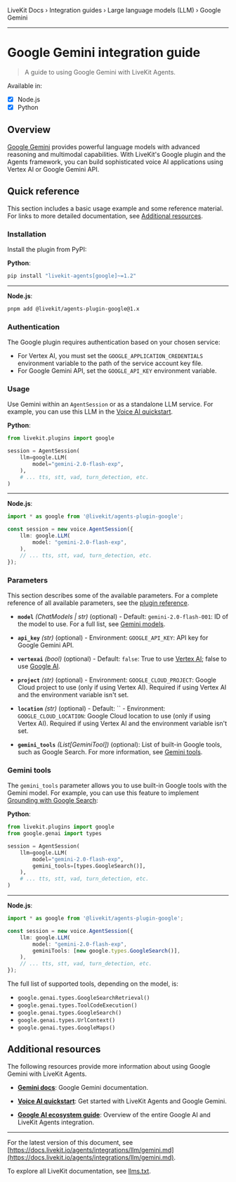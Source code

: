 LiveKit Docs › Integration guides › Large language models (LLM) › Google Gemini

---

# Google Gemini integration guide

> A guide to using Google Gemini with LiveKit Agents.

Available in:
- [x] Node.js
- [x] Python

## Overview

[Google Gemini](https://ai.google.dev/gemini-api/docs/models/gemini) provides powerful language models with advanced reasoning and multimodal capabilities. With LiveKit's Google plugin and the Agents framework, you can build sophisticated voice AI applications using Vertex AI or Google Gemini API.

## Quick reference

This section includes a basic usage example and some reference material. For links to more detailed documentation, see [Additional resources](#additional-resources).

### Installation

Install the plugin from PyPI:

**Python**:

```bash
pip install "livekit-agents[google]~=1.2"

```

---

**Node.js**:

```bash
pnpm add @livekit/agents-plugin-google@1.x

```

### Authentication

The Google plugin requires authentication based on your chosen service:

- For Vertex AI, you must set the `GOOGLE_APPLICATION_CREDENTIALS` environment variable to the path of the service account key file.
- For Google Gemini API, set the `GOOGLE_API_KEY` environment variable.

### Usage

Use Gemini within an `AgentSession` or as a standalone LLM service. For example, you can use this LLM in the [Voice AI quickstart](https://docs.livekit.io/agents/start/voice-ai.md).

**Python**:

```python
from livekit.plugins import google

session = AgentSession(
    llm=google.LLM(
        model="gemini-2.0-flash-exp",
    ),
    # ... tts, stt, vad, turn_detection, etc.
)

```

---

**Node.js**:

```typescript
import * as google from '@livekit/agents-plugin-google';

const session = new voice.AgentSession({
    llm: google.LLM(
        model: "gemini-2.0-flash-exp",
    ),
    // ... tts, stt, vad, turn_detection, etc.
});

```

### Parameters

This section describes some of the available parameters. For a complete reference of all available parameters, see the [plugin reference](https://docs.livekit.io/python/v1/livekit/plugins/google/index.html.md#livekit.plugins.google.LLM).

- **`model`** _(ChatModels | str)_ (optional) - Default: `gemini-2.0-flash-001`: ID of the model to use. For a full list, see [Gemini models](https://ai.google.dev/gemini-api/docs/models/gemini).

- **`api_key`** _(str)_ (optional) - Environment: `GOOGLE_API_KEY`: API key for Google Gemini API.

- **`vertexai`** _(bool)_ (optional) - Default: `false`: True to use [Vertex AI](https://cloud.google.com/vertex-ai); false to use [Google AI](https://cloud.google.com/ai-platform/docs).

- **`project`** _(str)_ (optional) - Environment: `GOOGLE_CLOUD_PROJECT`: Google Cloud project to use (only if using Vertex AI). Required if using Vertex AI and the environment variable isn't set.

- **`location`** _(str)_ (optional) - Default: `` - Environment: `GOOGLE_CLOUD_LOCATION`: Google Cloud location to use (only if using Vertex AI). Required if using Vertex AI and the environment variable isn't set.

- **`gemini_tools`** _(List[GeminiTool])_ (optional): List of built-in Google tools, such as Google Search. For more information, see [Gemini tools](#gemini-tools).

### Gemini tools

The `gemini_tools` parameter allows you to use built-in Google tools with the Gemini model. For example, you can use this feature to implement [Grounding with Google Search](https://ai.google.dev/gemini-api/docs/google-search):

**Python**:

```python
from livekit.plugins import google
from google.genai import types

session = AgentSession(
    llm=google.LLM(
        model="gemini-2.0-flash-exp",
        gemini_tools=[types.GoogleSearch()],
    ),
    # ... tts, stt, vad, turn_detection, etc.
)

```

---

**Node.js**:

```typescript
import * as google from '@livekit/agents-plugin-google';

const session = new voice.AgentSession({
    llm: google.LLM(
        model: "gemini-2.0-flash-exp",
        geminiTools: [new google.types.GoogleSearch()],
    ),
    // ... tts, stt, vad, turn_detection, etc.
});

```

The full list of supported tools, depending on the model, is:

- `google.genai.types.GoogleSearchRetrieval()`
- `google.genai.types.ToolCodeExecution()`
- `google.genai.types.GoogleSearch()`
- `google.genai.types.UrlContext()`
- `google.genai.types.GoogleMaps()`

## Additional resources

The following resources provide more information about using Google Gemini with LiveKit Agents.

- **[Gemini docs](https://ai.google.dev/gemini-api/docs/models/gemini)**: Google Gemini documentation.

- **[Voice AI quickstart](https://docs.livekit.io/agents/start/voice-ai.md)**: Get started with LiveKit Agents and Google Gemini.

- **[Google AI ecosystem guide](https://docs.livekit.io/agents/integrations/google.md)**: Overview of the entire Google AI and LiveKit Agents integration.

---


For the latest version of this document, see [https://docs.livekit.io/agents/integrations/llm/gemini.md](https://docs.livekit.io/agents/integrations/llm/gemini.md).

To explore all LiveKit documentation, see [llms.txt](https://docs.livekit.io/llms.txt).